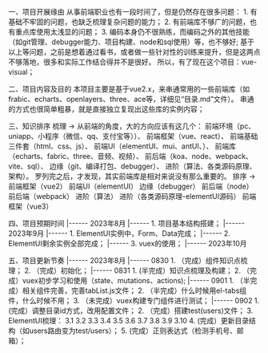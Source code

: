 
一、项目开展缘由
    从事前端职业也有一段时间了，但是仍然存在很多问题：
        1. 有基础不牢固的问题，也缺乏梳理复杂问题的能力；
        2. 有前端库不够广的问题，也有重点库使用太浅显的问题；
        3. 编码本身仍不很熟练，而编码之外的其他技能（如git管理、debugger能力、项目构建、node和sql使用）等，也不够好;
    基于以上等问题，之前是想着通过看书，或者做一些针对性的训练来提升，但是这两点不够落地，很多和实际工作结合得并不是很好。
    所以，有了现在这个项目：vue-visual；

二、项目内容及目的
    本项目主要是基于vue2.x，来串通常用的一些前端库（如frabic、echarts、openlayers、three、ace等，详细见“目录.md”文件）。
    串通的方式也很简单粗暴，就是直接独立复现出这些库的实例内容；

三、知识排序
    梳理 -> 
        从前端的角度，大的方向应该有这几个：
            前端环境（pc、uniapp、小程序（微信、qq、支付宝等））、
            前端框架（vue、react）、
            前端基础三件套（html、css、js）、
            前端UI（elementUI、mui、antUI、）、
            前端库（echarts、fabric、three、音频、视频）、
            前后端（koa、node、webpack、vite、sql）、
            边缘（git、编译打包、debugger）、
            进阶（算法、各类源码原理、架构）。
        罗列完之后，才发现，其实前端库是相对来说没有那么重要的。
    排序 ->
        前端框架（vue2）
        前端UI（elementUI）
        边缘（debugger）
        前后端（node）
        前后端（webpack）
        进阶（算法）
        进阶（各类源码原理-elementUI源码）
        前端框架（vue3）
        

四、项目预期时间
    |------ 2023年8月
        |------ 1. 项目基本结构搭建；
    |------ 2023年9月
        |------ 1. ElementUI实例中，Form、Data完成；
        |------ 2. ElementUI剩余实例全部完成；
        |------ 3. vuex的使用；
    |------ 2023年10月
        

五、项目更新节奏
    |------ 2023年8月
        |------ 0830 
            1. （完成）<el-menu>组件知识点梳理；
            2. （完成）<el-tabs>初始化；
        |------ 0831
            1. (半完成）<el-tabs>知识点梳理及构建；
            2. （完成）vuex初步学习和使用（state、mutations、actions);
        |------ 0901
            1. （半完成）<el-tabs>相关组件完善，完善tabList.js文件；
            2. （半完成）什么时候用el-tabs组件，什么时候不用；
            3. （未完成）vuex构建专门组件进行测试；
        |------ 0902
            1. (完成）调整目录id方式，改用配置文件；
            2. （完成）搭建test(users)文件；
            3. ElementUI梳理：
                3.1 <el-card>
                3.2 <el-dialog>
                3.3 <el-form>
                3.4 <el-input>
                3.5 <el-table>
                3.6 <el-switch>
                3.7 <el-row>
                3.8 <el-col>
                3.9 <el-tooltip>
                3.10 <el-select>
            4. (完成）更新目录结构（如users路由变为test/users）；
            5. (完成）正则表达式（检测手机号、邮箱）；